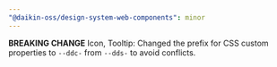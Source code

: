 ```yaml
---
"@daikin-oss/design-system-web-components": minor
---
```


**BREAKING CHANGE** Icon, Tooltip: Changed the prefix for CSS custom properties to `--ddc-` from `--dds-` to avoid conflicts.
